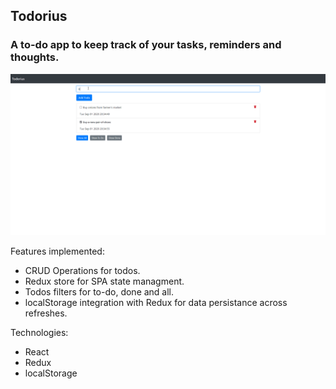 ## Todorius

### A to-do app to keep track of your tasks, reminders and thoughts.

![alt text](https://github.com/emanuelturis/todorius/blob/master/screenshot.gif?raw=true)

Features implemented:
* CRUD Operations for todos.
* Redux store for SPA state managment.
* Todos filters for to-do, done and all.
* localStorage integration with Redux for data persistance across refreshes.

Technologies:
* React
* Redux
* localStorage
